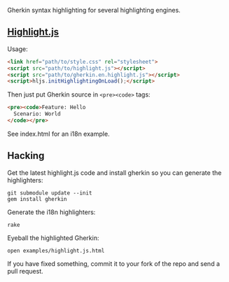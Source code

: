 Gherkin syntax highlighting for several highlighting engines.

## [Highlight.js](http://softwaremaniacs.org/soft/highlight/en/)

Usage:

```html
<link href="path/to/style.css" rel="stylesheet">
<script src="path/to/highlight.js"></script>
<script src="path/to/gherkin.en.highlight.js"></script>
<script>hljs.initHighlightingOnLoad();</script>
```

Then just put Gherkin source in `<pre><code>` tags:

```html
<pre><code>Feature: Hello
  Scenario: World
</code></pre>
```

See index.html for an i18n example.

## Hacking

Get the latest highlight.js code and install gherkin so you can generate the highlighters:

    git submodule update --init
    gem install gherkin

Generate the i18n highlighters:

    rake

Eyeball the highlighted Gherkin:

    open examples/highlight.js.html

If you have fixed something, commit it to your fork of the repo and send a pull request.
